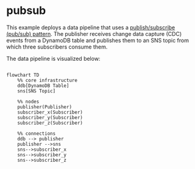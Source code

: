 # pubsub

This example deploys a data pipeline that uses a [publish/subscribe (pub/sub) pattern](https://aws.amazon.com/what-is/pub-sub-messaging/). The publisher receives change data capture (CDC) events from a DynamoDB table and publishes them to an SNS topic from which three subscribers consume them.

The data pipeline is visualized below:
```mermaid

flowchart TD
    %% core infrastructure
    ddb[DynamoDB Table]
    sns[SNS Topic]

    %% nodes
    publisher(Publisher)
    subscriber_x(Subscriber)
    subscriber_y(Subscriber)
    subscriber_z(Subscriber)

    %% connections
    ddb --> publisher
    publisher -->sns
    sns-->subscriber_x
    sns-->subscriber_y
    sns-->subscriber_z
```
